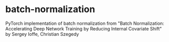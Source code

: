 # batch-normalization
PyTorch implementation of batch normalization from "Batch Normalization: Accelerating Deep Network Training by Reducing Internal Covariate Shift" by Sergey Ioffe, Christian Szegedy
